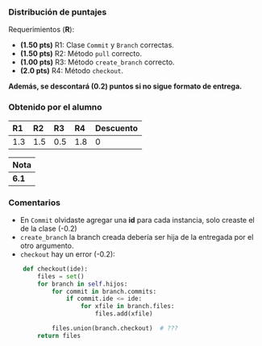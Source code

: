﻿### Distribución de puntajes

Requerimientos (**R**):

* **(1.50 pts)** R1: Clase `Commit` y `Branch` correctas.
* **(1.50 pts)** R2: Método `pull` correcto.
* **(1.00 pts)** R3: Método `create_branch` correcto.
* **(2.0 pts)** R4: Método `checkout`.

**Además, se descontará (0.2) puntos si no sigue formato de entrega.**

### Obtenido por el alumno
| R1 | R2 | R3 | R4 | Descuento |
|:---|:---|:---|:---|:----------|
| 1.3  | 1.5  | 0.5  | 1.8  | 0         |

| Nota |
|:-----|
| **6.1** |

### Comentarios

* En ``Commit`` olvidaste agregar una **id** para cada instancia, solo creaste el de la clase (-0.2)
* ``create_branch`` la branch creada debería ser hija de la entregada por el otro argumento.
* ``checkout`` hay un error (-0.2):
```python
    def checkout(ide):
        files = set()
        for branch in self.hijos:
            for commit in branch.commits:
                if commit.ide <= ide:
                    for xfile in branch.files:
                        files.add(xfile)

            files.union(branch.checkout)  # ???
        return files
```
